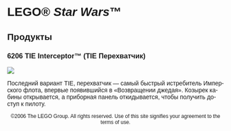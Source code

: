 <div lang="ru-RU" style="font-family: Helvetica, sans-serif;">
<h1>LEGO® <i>Star Wars</i>™</h1>
<h2>Продукты</h2>
<h3>
<span class="product_number">6206</span>
<span class="title">TIE Interceptor™ (TIE Перехватчик)</span>
</h3>
<img src="https://www.lego.com/cdn/product-assets/product.img.pri/6206-0000-XX-12-1.jpg" type="image/jpeg">
<p class="description">Последний вариант TIE, перехватчик — самый быстрый истребитель Имперского флота, впервые появившийся в «Возвращении джедая». Козырек кабины открывается, а приборная панель откидывается, чтобы получить доступ к пилоту.</p>
<p class="footer" style="font-size: 12px; text-align: center;">©2006 The LEGO Group. All rights reserved. Use of this site signifies your agreement to the terms of use.</p>
</div>
